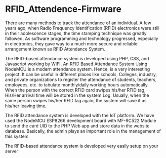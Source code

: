 # RFID_Attendence-Firmware
There are many methods to track the attendance of an individual. A few years ago, when Radio Frequency Identification (RFID) electronics were still in their adolescence stages, the time stamping technique was greatly followed. As software programming and technology progressed, especially in electronics, they gave way to a much more secure and reliable arrangement known as RFID Attendance System.

The RFID-based attendance system is developed using PHP, CSS, and Javascript working by WIFI. An RFID Based Attendance System Using NodeMCU is a modern attendance system. Hence, is a very interesting project. It can be useful in different places like schools, Colleges, industry, and private organizations to register the attendance of students, teachers, employees, etc. to tabulate monthly/daily working hours automatically. When the person with the correct RFID card swipes his/her RFID tag, His/Her arrival time will be stored in the system Log. Usually, when the same person swipes his/her RFID tag again, the system will save it as his/her leaving time.

The RFID attendance system is developed with the IoT platform. We have used the NodeMCU ESP8266 development board with MF-RC522 Module to send the card UID to the PHP Web app and store data in the website database. Basically, the admin plays an important role in the management of this system.

The RFID-based attendance system is developed very easily setup on your server
